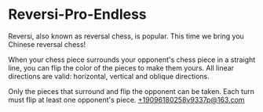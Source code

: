 # Reversi-Pro-Endless
Reversi, also known as reversal chess, is popular. This time we bring you Chinese reversal chess!


When your chess piece surrounds your opponent's chess piece in a straight line, you can flip the color of the pieces to make them yours. All linear directions are valid: horizontal, vertical and oblique directions.

Only the pieces that surround and flip the opponent can be taken. Each turn must flip at least one opponent's piece.
+19096180258v9337p@163.com
